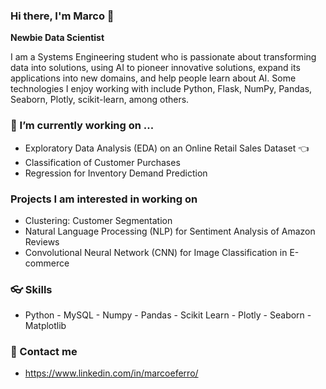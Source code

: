 ### Hi there, I'm Marco 👋
**Newbie Data Scientist**

I am a Systems Engineering student who is passionate about transforming data into solutions, using AI to pioneer innovative solutions, expand its applications into new domains, and help people learn about AI. Some technologies I enjoy working with include Python, Flask, NumPy, Pandas, Seaborn, Plotly, scikit-learn, among others. 

### 🔭 I’m currently working on ...
- Exploratory Data Analysis (EDA) on an Online Retail Sales Dataset 👈
- Classification of Customer Purchases
- Regression for Inventory Demand Prediction
### Projects I am interested in working on 
- Clustering: Customer Segmentation
- Natural Language Processing (NLP) for Sentiment Analysis of Amazon Reviews
- Convolutional Neural Network (CNN) for Image Classification in E-commerce
  
### 👓 Skills  
- Python - MySQL - Numpy - Pandas - Scikit Learn - Plotly - Seaborn - Matplotlib

### 📲 Contact me 
- https://www.linkedin.com/in/marcoeferro/
<!--
### 🔭 I’m currently working on ...
- Exploratory Data Analysis (EDA) on an Online Retail Sales Dataset 👈
- Classification of Customer Purchases
- Regression for Inventory Demand Prediction
- Clustering: Customer Segmentation
- Natural Language Processing (NLP) for Sentiment Analysis of Amazon Reviews
- Convolutional Neural Network (CNN) for Image Classification in E-commerce

### 🌱 I’m currently learning ...
I'm dedicated to sharpening my skills in Data Science. I'm exploring new concepts, reading relevant documentation, and working on small side projects to deepen my understanding and expertise.

**marcoeferro/marcoeferro** is a ✨ _special_ ✨ repository because its `README.md` (this file) appears on your GitHub profile.

Here are some ideas to get you started:

- 🔭 I’m currently working on ...
- 🌱 I’m currently learning ...
- 👯 I’m looking to collaborate on ...
- 🤔 I’m looking for help with ...
- 💬 Ask me about ...
- 📫 How to reach me: ...
- ⚡ Fun fact: ...
-->
